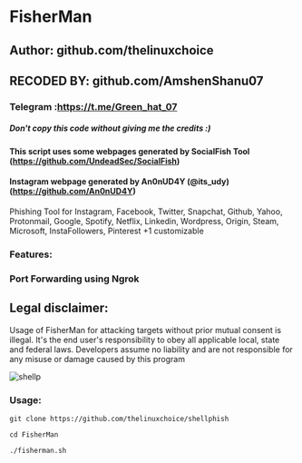 # FisherMan
## Author: github.com/thelinuxchoice
## RECODED BY: github.com/AmshenShanu07
### Telegram :https://t.me/Green_hat_07
##### Don't copy this code without giving me the credits :) 
#### This script uses some webpages generated by SocialFish Tool (https://github.com/UndeadSec/SocialFish)
#### Instagram webpage generated by An0nUD4Y (@its_udy) (https://github.com/An0nUD4Y)

Phishing Tool for Instagram, Facebook, Twitter, Snapchat, Github, Yahoo, Protonmail, Google, Spotify, Netflix, Linkedin, Wordpress, Origin, Steam, Microsoft, InstaFollowers, Pinterest +1 customizable

### Features:
### Port Forwarding using Ngrok

## Legal disclaimer:

Usage of FisherMan for attacking targets without prior mutual consent is illegal. It's the end user's responsibility to obey all applicable local, state and federal laws. Developers assume no liability and are not responsible for any misuse or damage caused by this program 

![shellp](https://user-images.githubusercontent.com/34893261/43082609-d6273f58-8e6a-11e8-97f3-df56e03ad83d.png)

### Usage:
```
git clone https://github.com/thelinuxchoice/shellphish

```
```
cd FisherMan

```
```
./fisherman.sh

```

